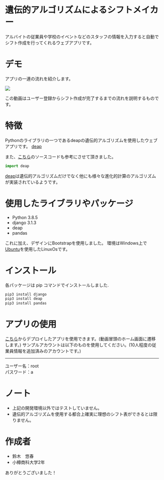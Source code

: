 # 遺伝的アルゴリズムによるシフトメイカー
 
アルバイトの従業員や学校のイベントなどのスタッフの情報を入力すると自動でシフト作成を行ってくれるウェブアプリです。
 
# デモ
 
アプリの一連の流れを紹介します。
 
![](https://cpp-learning.com/wp-content/uploads/2019/05/pyxel-190505-161951.gif)
 
この動画はユーザー登録からシフト作成が完了するまでの流れを説明するものです。
 
# 特徴
 
Pythonのライブラリの一つであるdeapの遺伝的アルゴリズムを使用したウェブアプリです。 [deap](https://github.com/DEAP/deap/blob/master/examples/ga/onemax.py)

また、[こちら](https://github.com/shouta-dev/nurse-scheduling-ga/blob/master/nurse_scheduling_by_ga.py)のソースコードも参考にさせて頂きました。
 
```python
import deap
```
[deap](https://github.com/DEAP/deap/blob/master/examples/ga/onemax.py)は遺伝的アルゴリズムだけでなく他にも様々な進化的計算のアルゴリズムが実装されているようです。
 
 
# 使用したライブラリやパッケージ
 
* Python 3.8.5
* django 3.1.3
* deap
* pandas
 
これに加え、デザインにBootstrapを使用しました。  環境はWindows上で[Ubuntu](https://www.ubuntulinux.jp/)を使用したLinuxOsです。
 

# インストール
 
各パッケージは pip コマンドでインストールしました.
 
```bash
pip3 install django
pip3 install deap
pip3 install pandas
```
 
# アプリの使用
 

[こちら]()からデプロイしたアプリを使用できます。(動画冒頭のホーム画面に遷移します。)
サンプルアカウントは以下のものを使用してください。(10人程度の従業員情報を追加済みのアカウントです。)
***
ユーザー名：root  
パスワード：a


 
# ノート
 
* 上記の開発環境以外ではテストしていません。
* 遺伝的アルゴリズムを使用する都合上確実に理想のシフト表ができるとは限りません。
 
# 作成者
 
* 鈴木　悠春
* 小樽商科大学2年
 

ありがとうございました！
